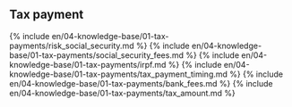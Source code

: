 ## Tax payment

{% include en/04-knowledge-base/01-tax-payments/risk_social_security.md %}
{% include en/04-knowledge-base/01-tax-payments/social_security_fees.md %}
{% include en/04-knowledge-base/01-tax-payments/irpf.md %}
{% include en/04-knowledge-base/01-tax-payments/tax_payment_timing.md %}
{% include en/04-knowledge-base/01-tax-payments/bank_fees.md %}
{% include en/04-knowledge-base/01-tax-payments/tax_amount.md %}
